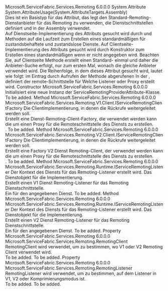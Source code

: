 <Type Name="ServiceRemotingProviderAttribute" FullName="Microsoft.ServiceFabric.Services.Remoting.ServiceRemotingProviderAttribute">
  <TypeSignature Language="C#" Value="public abstract class ServiceRemotingProviderAttribute : Attribute" />
  <TypeSignature Language="ILAsm" Value=".class public auto ansi abstract beforefieldinit ServiceRemotingProviderAttribute extends System.Attribute" />
  <TypeSignature Language="DocId" Value="T:Microsoft.ServiceFabric.Services.Remoting.ServiceRemotingProviderAttribute" />
  <TypeSignature Language="VB.NET" Value="Public MustInherit Class ServiceRemotingProviderAttribute&#xA;Inherits Attribute" />
  <TypeSignature Language="F#" Value="type ServiceRemotingProviderAttribute = class&#xA;    inherit Attribute" />
  <AssemblyInfo>
    <AssemblyName>Microsoft.ServiceFabric.Services.Remoting</AssemblyName>
    <AssemblyVersion>6.0.0.0</AssemblyVersion>
  </AssemblyInfo>
  <Base>
    <BaseTypeName>System.Attribute</BaseTypeName>
  </Base>
  <Interfaces />
  <Attributes>
    <Attribute>
      <AttributeName>System.AttributeUsage(System.AttributeTargets.Assembly)</AttributeName>
    </Attribute>
  </Attributes>
  <Docs>
    <summary>
            Dies ist ein Basistyp für das Attribut, das legt den Standard-Remoting-Dienstanbieter für das Remoting zu verwenden, die Dienstschnittstellen definiert und in der Assembly verwendet.
            </summary>
    <remarks>
      <para>
                Auf Dienstseite-Implementierung des Attributs gesucht wird durch <see cref="M:Microsoft.ServiceFabric.Services.Remoting.Runtime.ServiceRemotingExtensions.CreateServiceRemotingListener``1(``0,System.Fabric.StatefulServiceContext)" /> und <see cref="M:Microsoft.ServiceFabric.Services.Remoting.Runtime.ServiceRemotingExtensions.CreateServiceRemotingListener``1(``0,System.Fabric.StatelessServiceContext)" /> Methoden auf die Laufzeit zum Erstellen eines standardmäßigen <see cref="T:Microsoft.ServiceFabric.Services.Remoting.Runtime.IServiceRemotingListener" /> für zustandsbehaftete und zustandslose Dienste. 
                </para>
      <para>
                Auf Clientseite-Implementierung des Attributs gesucht wird durch <see cref="T:Microsoft.ServiceFabric.Services.Remoting.V1.Client.ServiceProxyFactory" /> Konstruktor zum Erstellen eines standardmäßigen <see cref="T:Microsoft.ServiceFabric.Services.Remoting.V1.Client.IServiceRemotingClientFactory" /> wenn er nicht angegeben wird.
                </para>
      <para>
                Beachten Sie, auf Clientseite <see cref="M:Microsoft.ServiceFabric.Services.Remoting.Client.ServiceProxy.Create``1(System.Uri,Microsoft.ServiceFabric.Services.Client.ServicePartitionKey,Microsoft.ServiceFabric.Services.Communication.Client.TargetReplicaSelector,System.String)" /> Methode erstellt einen Standard- <see cref="T:Microsoft.ServiceFabric.Services.Remoting.V1.Client.ServiceProxyFactory" /> einmal und daher die Anbieter-Suche erfolgt, nur zum ersten Mal, wonach die gleiche Anbieter verwendet wird.
                </para>
      <para>
                Die Reihenfolge, in dem dieses Attribut gesucht wird, lautet wie folgt: <list type="number"> <item> im Eintrag <see cref="T:System.Reflection.Assembly" /> durch Aufrufen der Methode abgerufenen <see cref="M:System.Reflection.Assembly.GetEntryAssembly" /> </item> <item> In der <see cref="T:System.Reflection.Assembly" /> , definiert der remote-Schnittstelle für Welche Listener oder Proxy erstellt wird.</item></list></para>
    </remarks>
  </Docs>
  <Members>
    <Member MemberName=".ctor">
      <MemberSignature Language="C#" Value="public ServiceRemotingProviderAttribute ();" />
      <MemberSignature Language="ILAsm" Value=".method public hidebysig specialname rtspecialname instance void .ctor() cil managed" />
      <MemberSignature Language="DocId" Value="M:Microsoft.ServiceFabric.Services.Remoting.ServiceRemotingProviderAttribute.#ctor" />
      <MemberSignature Language="VB.NET" Value="Public Sub New ()" />
      <MemberType>Constructor</MemberType>
      <AssemblyInfo>
        <AssemblyName>Microsoft.ServiceFabric.Services.Remoting</AssemblyName>
        <AssemblyVersion>6.0.0.0</AssemblyVersion>
      </AssemblyInfo>
      <Parameters />
      <Docs>
        <summary>
            Initialisiert eine neue Instanz der ServiceRemotingProviderAttribute-Klasse.
            </summary>
        <remarks>To be added.</remarks>
      </Docs>
    </Member>
    <Member MemberName="CreateServiceRemotingClientFactory">
      <MemberSignature Language="C#" Value="public abstract Microsoft.ServiceFabric.Services.Remoting.V1.Client.IServiceRemotingClientFactory CreateServiceRemotingClientFactory (Microsoft.ServiceFabric.Services.Remoting.V1.IServiceRemotingCallbackClient callbackClient);" />
      <MemberSignature Language="ILAsm" Value=".method public hidebysig newslot virtual instance class Microsoft.ServiceFabric.Services.Remoting.V1.Client.IServiceRemotingClientFactory CreateServiceRemotingClientFactory(class Microsoft.ServiceFabric.Services.Remoting.V1.IServiceRemotingCallbackClient callbackClient) cil managed" />
      <MemberSignature Language="DocId" Value="M:Microsoft.ServiceFabric.Services.Remoting.ServiceRemotingProviderAttribute.CreateServiceRemotingClientFactory(Microsoft.ServiceFabric.Services.Remoting.V1.IServiceRemotingCallbackClient)" />
      <MemberSignature Language="VB.NET" Value="Public MustOverride Function CreateServiceRemotingClientFactory (callbackClient As IServiceRemotingCallbackClient) As IServiceRemotingClientFactory" />
      <MemberSignature Language="F#" Value="abstract member CreateServiceRemotingClientFactory : Microsoft.ServiceFabric.Services.Remoting.V1.IServiceRemotingCallbackClient -&gt; Microsoft.ServiceFabric.Services.Remoting.V1.Client.IServiceRemotingClientFactory" Usage="serviceRemotingProviderAttribute.CreateServiceRemotingClientFactory callbackClient" />
      <MemberType>Method</MemberType>
      <AssemblyInfo>
        <AssemblyName>Microsoft.ServiceFabric.Services.Remoting</AssemblyName>
        <AssemblyVersion>6.0.0.0</AssemblyVersion>
      </AssemblyInfo>
      <ReturnValue>
        <ReturnType>Microsoft.ServiceFabric.Services.Remoting.V1.Client.IServiceRemotingClientFactory</ReturnType>
      </ReturnValue>
      <Parameters>
        <Parameter Name="callbackClient" Type="Microsoft.ServiceFabric.Services.Remoting.V1.IServiceRemotingCallbackClient" />
      </Parameters>
      <Docs>
        <param name="callbackClient">Die Clientimplementierung, in denen die Rückrufe weitergeleitet werden soll.</param>
        <summary>
            Erstellt eine Dienst-Remoting-Client-Factory, die verwendet werden kann die <see cref="T:Microsoft.ServiceFabric.Services.Remoting.V1.Client.ServiceProxyFactory" /> um einen Proxy für die Remoteschnittstelle des Diensts zu erstellen.
            </summary>
        <returns><see cref="T:Microsoft.ServiceFabric.Services.Remoting.V1.Client.IServiceRemotingClientFactory" />.</returns>
        <remarks>To be added.</remarks>
      </Docs>
    </Member>
    <Member MemberName="CreateServiceRemotingClientFactoryV2">
      <MemberSignature Language="C#" Value="public abstract Microsoft.ServiceFabric.Services.Remoting.V2.Client.IServiceRemotingClientFactory CreateServiceRemotingClientFactoryV2 (Microsoft.ServiceFabric.Services.Remoting.V2.Client.IServiceRemotingCallbackMessageHandler callbackMessageHandler);" />
      <MemberSignature Language="ILAsm" Value=".method public hidebysig newslot virtual instance class Microsoft.ServiceFabric.Services.Remoting.V2.Client.IServiceRemotingClientFactory CreateServiceRemotingClientFactoryV2(class Microsoft.ServiceFabric.Services.Remoting.V2.Client.IServiceRemotingCallbackMessageHandler callbackMessageHandler) cil managed" />
      <MemberSignature Language="DocId" Value="M:Microsoft.ServiceFabric.Services.Remoting.ServiceRemotingProviderAttribute.CreateServiceRemotingClientFactoryV2(Microsoft.ServiceFabric.Services.Remoting.V2.Client.IServiceRemotingCallbackMessageHandler)" />
      <MemberSignature Language="VB.NET" Value="Public MustOverride Function CreateServiceRemotingClientFactoryV2 (callbackMessageHandler As IServiceRemotingCallbackMessageHandler) As IServiceRemotingClientFactory" />
      <MemberSignature Language="F#" Value="abstract member CreateServiceRemotingClientFactoryV2 : Microsoft.ServiceFabric.Services.Remoting.V2.Client.IServiceRemotingCallbackMessageHandler -&gt; Microsoft.ServiceFabric.Services.Remoting.V2.Client.IServiceRemotingClientFactory" Usage="serviceRemotingProviderAttribute.CreateServiceRemotingClientFactoryV2 callbackMessageHandler" />
      <MemberType>Method</MemberType>
      <AssemblyInfo>
        <AssemblyName>Microsoft.ServiceFabric.Services.Remoting</AssemblyName>
        <AssemblyVersion>6.0.0.0</AssemblyVersion>
      </AssemblyInfo>
      <ReturnValue>
        <ReturnType>Microsoft.ServiceFabric.Services.Remoting.V2.Client.IServiceRemotingClientFactory</ReturnType>
      </ReturnValue>
      <Parameters>
        <Parameter Name="callbackMessageHandler" Type="Microsoft.ServiceFabric.Services.Remoting.V2.Client.IServiceRemotingCallbackMessageHandler" />
      </Parameters>
      <Docs>
        <param name="callbackMessageHandler">Die Clientimplementierung, in denen die Rückrufe weitergeleitet werden soll.</param>
        <summary>
            Erstellt eine Factory V2 Dienst Remoting-Client, der verwendet werden kann die <see cref="T:Microsoft.ServiceFabric.Services.Remoting.V1.Client.ServiceProxyFactory" /> um einen Proxy für die Remoteschnittstelle des Diensts zu erstellen.
            </summary>
        <returns><see cref="T:Microsoft.ServiceFabric.Services.Remoting.V2.Client.IServiceRemotingClientFactory" />.</returns>
        <remarks>To be added.</remarks>
      </Docs>
    </Member>
    <Member MemberName="CreateServiceRemotingListener">
      <MemberSignature Language="C#" Value="public abstract Microsoft.ServiceFabric.Services.Remoting.Runtime.IServiceRemotingListener CreateServiceRemotingListener (System.Fabric.ServiceContext serviceContext, Microsoft.ServiceFabric.Services.Remoting.IService serviceImplementation);" />
      <MemberSignature Language="ILAsm" Value=".method public hidebysig newslot virtual instance class Microsoft.ServiceFabric.Services.Remoting.Runtime.IServiceRemotingListener CreateServiceRemotingListener(class System.Fabric.ServiceContext serviceContext, class Microsoft.ServiceFabric.Services.Remoting.IService serviceImplementation) cil managed" />
      <MemberSignature Language="DocId" Value="M:Microsoft.ServiceFabric.Services.Remoting.ServiceRemotingProviderAttribute.CreateServiceRemotingListener(System.Fabric.ServiceContext,Microsoft.ServiceFabric.Services.Remoting.IService)" />
      <MemberSignature Language="F#" Value="abstract member CreateServiceRemotingListener : System.Fabric.ServiceContext * Microsoft.ServiceFabric.Services.Remoting.IService -&gt; Microsoft.ServiceFabric.Services.Remoting.Runtime.IServiceRemotingListener" Usage="serviceRemotingProviderAttribute.CreateServiceRemotingListener (serviceContext, serviceImplementation)" />
      <MemberType>Method</MemberType>
      <AssemblyInfo>
        <AssemblyName>Microsoft.ServiceFabric.Services.Remoting</AssemblyName>
        <AssemblyVersion>6.0.0.0</AssemblyVersion>
      </AssemblyInfo>
      <ReturnValue>
        <ReturnType>Microsoft.ServiceFabric.Services.Remoting.Runtime.IServiceRemotingListener</ReturnType>
      </ReturnValue>
      <Parameters>
        <Parameter Name="serviceContext" Type="System.Fabric.ServiceContext" />
        <Parameter Name="serviceImplementation" Type="Microsoft.ServiceFabric.Services.Remoting.IService" />
      </Parameters>
      <Docs>
        <param name="serviceContext">Der Kontext des Diensts für das Remoting-Listener erstellt wird.</param>
        <param name="serviceImplementation">Das Dienstobjekt für die Implementierung.</param>
        <summary>
            Erstellt einen V1 Dienst Remoting-Listener für das Remoting Dienstschnittstelle.
            </summary>
        <returns>Ein <see cref="T:Microsoft.ServiceFabric.Services.Remoting.Runtime.IServiceRemotingListener" /> für den angegebenen Dienst.</returns>
        <remarks>To be added.</remarks>
      </Docs>
    </Member>
    <Member MemberName="CreateServiceRemotingListenerV2">
      <MemberSignature Language="C#" Value="public abstract Microsoft.ServiceFabric.Services.Remoting.Runtime.IServiceRemotingListener CreateServiceRemotingListenerV2 (System.Fabric.ServiceContext serviceContext, Microsoft.ServiceFabric.Services.Remoting.IService serviceImplementation);" />
      <MemberSignature Language="ILAsm" Value=".method public hidebysig newslot virtual instance class Microsoft.ServiceFabric.Services.Remoting.Runtime.IServiceRemotingListener CreateServiceRemotingListenerV2(class System.Fabric.ServiceContext serviceContext, class Microsoft.ServiceFabric.Services.Remoting.IService serviceImplementation) cil managed" />
      <MemberSignature Language="DocId" Value="M:Microsoft.ServiceFabric.Services.Remoting.ServiceRemotingProviderAttribute.CreateServiceRemotingListenerV2(System.Fabric.ServiceContext,Microsoft.ServiceFabric.Services.Remoting.IService)" />
      <MemberSignature Language="F#" Value="abstract member CreateServiceRemotingListenerV2 : System.Fabric.ServiceContext * Microsoft.ServiceFabric.Services.Remoting.IService -&gt; Microsoft.ServiceFabric.Services.Remoting.Runtime.IServiceRemotingListener" Usage="serviceRemotingProviderAttribute.CreateServiceRemotingListenerV2 (serviceContext, serviceImplementation)" />
      <MemberType>Method</MemberType>
      <AssemblyInfo>
        <AssemblyName>Microsoft.ServiceFabric.Services.Remoting</AssemblyName>
        <AssemblyVersion>6.0.0.0</AssemblyVersion>
      </AssemblyInfo>
      <ReturnValue>
        <ReturnType>Microsoft.ServiceFabric.Services.Remoting.Runtime.IServiceRemotingListener</ReturnType>
      </ReturnValue>
      <Parameters>
        <Parameter Name="serviceContext" Type="System.Fabric.ServiceContext" />
        <Parameter Name="serviceImplementation" Type="Microsoft.ServiceFabric.Services.Remoting.IService" />
      </Parameters>
      <Docs>
        <param name="serviceContext">Der Kontext des Diensts für das Remoting-Listener erstellt wird.</param>
        <param name="serviceImplementation">Das Dienstobjekt für die Implementierung.</param>
        <summary>
            Erstellt einen V2 Dienst Remoting-Listener für das Remoting Dienstschnittstelle.
            </summary>
        <returns>Ein <see cref="T:Microsoft.ServiceFabric.Services.Remoting.Runtime.IServiceRemotingListener" /> für den angegebenen Dienst.</returns>
        <remarks>To be added.</remarks>
      </Docs>
    </Member>
    <Member MemberName="RemotingClient">
      <MemberSignature Language="C#" Value="public Microsoft.ServiceFabric.Services.Remoting.RemotingClient RemotingClient { get; set; }" />
      <MemberSignature Language="ILAsm" Value=".property instance valuetype Microsoft.ServiceFabric.Services.Remoting.RemotingClient RemotingClient" />
      <MemberSignature Language="DocId" Value="P:Microsoft.ServiceFabric.Services.Remoting.ServiceRemotingProviderAttribute.RemotingClient" />
      <MemberSignature Language="VB.NET" Value="Public Property RemotingClient As RemotingClient" />
      <MemberSignature Language="F#" Value="member this.RemotingClient : Microsoft.ServiceFabric.Services.Remoting.RemotingClient with get, set" Usage="Microsoft.ServiceFabric.Services.Remoting.ServiceRemotingProviderAttribute.RemotingClient" />
      <MemberType>Property</MemberType>
      <AssemblyInfo>
        <AssemblyName>Microsoft.ServiceFabric.Services.Remoting</AssemblyName>
        <AssemblyVersion>6.0.0.0</AssemblyVersion>
      </AssemblyInfo>
      <ReturnValue>
        <ReturnType>Microsoft.ServiceFabric.Services.Remoting.RemotingClient</ReturnType>
      </ReturnValue>
      <Docs>
        <summary>
            RemotingClient wird verwendet, um zu bestimmen, wo V1 oder V2 Remoting Client verwendet wird.
            </summary>
        <value>To be added.</value>
        <remarks>To be added.</remarks>
      </Docs>
    </Member>
    <Member MemberName="RemotingListener">
      <MemberSignature Language="C#" Value="public Microsoft.ServiceFabric.Services.Remoting.RemotingListener RemotingListener { get; set; }" />
      <MemberSignature Language="ILAsm" Value=".property instance valuetype Microsoft.ServiceFabric.Services.Remoting.RemotingListener RemotingListener" />
      <MemberSignature Language="DocId" Value="P:Microsoft.ServiceFabric.Services.Remoting.ServiceRemotingProviderAttribute.RemotingListener" />
      <MemberSignature Language="VB.NET" Value="Public Property RemotingListener As RemotingListener" />
      <MemberSignature Language="F#" Value="member this.RemotingListener : Microsoft.ServiceFabric.Services.Remoting.RemotingListener with get, set" Usage="Microsoft.ServiceFabric.Services.Remoting.ServiceRemotingProviderAttribute.RemotingListener" />
      <MemberType>Property</MemberType>
      <AssemblyInfo>
        <AssemblyName>Microsoft.ServiceFabric.Services.Remoting</AssemblyName>
        <AssemblyVersion>6.0.0.0</AssemblyVersion>
      </AssemblyInfo>
      <ReturnValue>
        <ReturnType>Microsoft.ServiceFabric.Services.Remoting.RemotingListener</ReturnType>
      </ReturnValue>
      <Docs>
        <summary>
            RemotingListener wird verwendet, um zu bestimmen, auf dem Listener in V1, V2 oder Komprimierungsmodus ist.
            </summary>
        <value>To be added.</value>
        <remarks>To be added.</remarks>
      </Docs>
    </Member>
  </Members>
</Type>